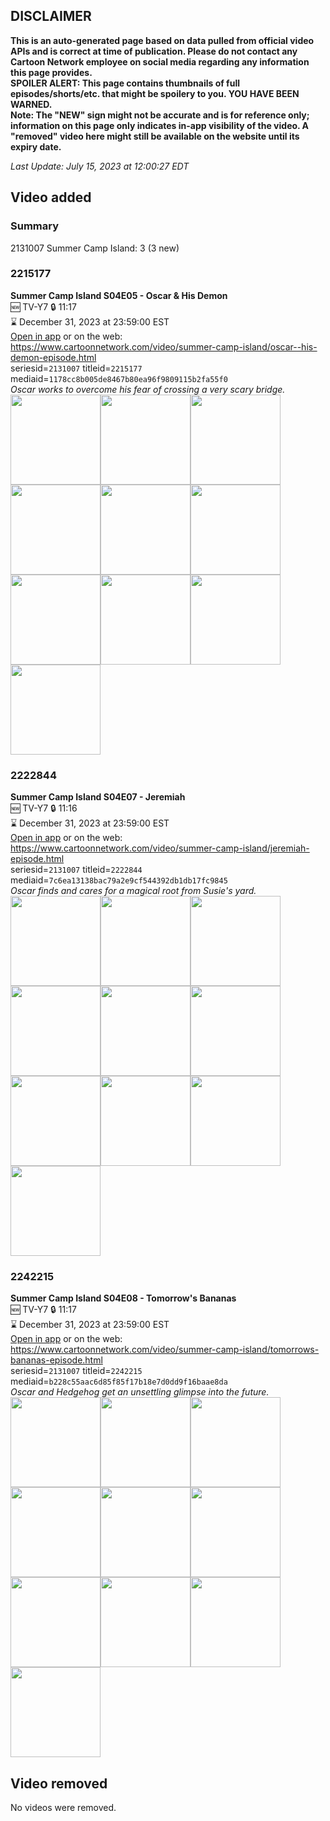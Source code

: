 ## DISCLAIMER
**This is an auto-generated page based on data pulled from official video APIs and is correct at time of publication. Please do not contact any Cartoon Network employee on social media regarding any information this page provides.**  
**SPOILER ALERT: This page contains thumbnails of full episodes/shorts/etc. that might be spoilery to you. YOU HAVE BEEN WARNED.**  
**Note: The "NEW" sign might not be accurate and is for reference only; information on this page only indicates in-app visibility of the video. A "removed" video here might still be available on the website until its expiry date.**  

_Last Update: July 15, 2023 at 12:00:27 EDT_
## Video added
### Summary
2131007 Summer Camp Island: 3 (3 new)  
### 2215177
**Summer Camp Island S04E05 - Oscar & His Demon**  
🆕 TV-Y7 🔒 11:17  
⌛ December 31, 2023 at 23:59:00 EST  
[Open in app](https://cnvideo.sercomkc.org/redirector.html?type=cnapp&seriesid=2131007&titleid=2215177&mediaid=1178cc8b005de8467b80ea96f9809115b2fa55f0) or on the web: https://www.cartoonnetwork.com/video/summer-camp-island/oscar--his-demon-episode.html  
seriesid=`2131007` titleid=`2215177` mediaid=`1178cc8b005de8467b80ea96f9809115b2fa55f0`  
_Oscar works to overcome his fear of crossing a very scary bridge._  
<a href="https://s3.amazonaws.com/cartoonorchestrator/2215177_001_1280x720.jpg"><img src="https://s3.amazonaws.com/cartoonorchestrator/2215177_001_640x360.jpg" height="144px" /></a><a href="https://s3.amazonaws.com/cartoonorchestrator/2215177_002_1280x720.jpg"><img src="https://s3.amazonaws.com/cartoonorchestrator/2215177_002_640x360.jpg" height="144px" /></a><a href="https://s3.amazonaws.com/cartoonorchestrator/2215177_003_1280x720.jpg"><img src="https://s3.amazonaws.com/cartoonorchestrator/2215177_003_640x360.jpg" height="144px" /></a><a href="https://s3.amazonaws.com/cartoonorchestrator/2215177_004_1280x720.jpg"><img src="https://s3.amazonaws.com/cartoonorchestrator/2215177_004_640x360.jpg" height="144px" /></a><a href="https://s3.amazonaws.com/cartoonorchestrator/2215177_005_1280x720.jpg"><img src="https://s3.amazonaws.com/cartoonorchestrator/2215177_005_640x360.jpg" height="144px" /></a><a href="https://s3.amazonaws.com/cartoonorchestrator/2215177_006_1280x720.jpg"><img src="https://s3.amazonaws.com/cartoonorchestrator/2215177_006_640x360.jpg" height="144px" /></a><a href="https://s3.amazonaws.com/cartoonorchestrator/2215177_007_1280x720.jpg"><img src="https://s3.amazonaws.com/cartoonorchestrator/2215177_007_640x360.jpg" height="144px" /></a><a href="https://s3.amazonaws.com/cartoonorchestrator/2215177_008_1280x720.jpg"><img src="https://s3.amazonaws.com/cartoonorchestrator/2215177_008_640x360.jpg" height="144px" /></a><a href="https://s3.amazonaws.com/cartoonorchestrator/2215177_009_1280x720.jpg"><img src="https://s3.amazonaws.com/cartoonorchestrator/2215177_009_640x360.jpg" height="144px" /></a><a href="https://s3.amazonaws.com/cartoonorchestrator/2215177_010_1280x720.jpg"><img src="https://s3.amazonaws.com/cartoonorchestrator/2215177_010_640x360.jpg" height="144px" /></a>
### 2222844
**Summer Camp Island S04E07 - Jeremiah**  
🆕 TV-Y7 🔒 11:16  
⌛ December 31, 2023 at 23:59:00 EST  
[Open in app](https://cnvideo.sercomkc.org/redirector.html?type=cnapp&seriesid=2131007&titleid=2222844&mediaid=7c6ea13138bac79a2e9cf544392db1db17fc9845) or on the web: https://www.cartoonnetwork.com/video/summer-camp-island/jeremiah-episode.html  
seriesid=`2131007` titleid=`2222844` mediaid=`7c6ea13138bac79a2e9cf544392db1db17fc9845`  
_Oscar finds and cares for a magical root from Susie's yard._  
<a href="https://s3.amazonaws.com/cartoonorchestrator/2222844_001_1280x720.jpg"><img src="https://s3.amazonaws.com/cartoonorchestrator/2222844_001_640x360.jpg" height="144px" /></a><a href="https://s3.amazonaws.com/cartoonorchestrator/2222844_002_1280x720.jpg"><img src="https://s3.amazonaws.com/cartoonorchestrator/2222844_002_640x360.jpg" height="144px" /></a><a href="https://s3.amazonaws.com/cartoonorchestrator/2222844_003_1280x720.jpg"><img src="https://s3.amazonaws.com/cartoonorchestrator/2222844_003_640x360.jpg" height="144px" /></a><a href="https://s3.amazonaws.com/cartoonorchestrator/2222844_004_1280x720.jpg"><img src="https://s3.amazonaws.com/cartoonorchestrator/2222844_004_640x360.jpg" height="144px" /></a><a href="https://s3.amazonaws.com/cartoonorchestrator/2222844_005_1280x720.jpg"><img src="https://s3.amazonaws.com/cartoonorchestrator/2222844_005_640x360.jpg" height="144px" /></a><a href="https://s3.amazonaws.com/cartoonorchestrator/2222844_006_1280x720.jpg"><img src="https://s3.amazonaws.com/cartoonorchestrator/2222844_006_640x360.jpg" height="144px" /></a><a href="https://s3.amazonaws.com/cartoonorchestrator/2222844_007_1280x720.jpg"><img src="https://s3.amazonaws.com/cartoonorchestrator/2222844_007_640x360.jpg" height="144px" /></a><a href="https://s3.amazonaws.com/cartoonorchestrator/2222844_008_1280x720.jpg"><img src="https://s3.amazonaws.com/cartoonorchestrator/2222844_008_640x360.jpg" height="144px" /></a><a href="https://s3.amazonaws.com/cartoonorchestrator/2222844_009_1280x720.jpg"><img src="https://s3.amazonaws.com/cartoonorchestrator/2222844_009_640x360.jpg" height="144px" /></a><a href="https://s3.amazonaws.com/cartoonorchestrator/2222844_010_1280x720.jpg"><img src="https://s3.amazonaws.com/cartoonorchestrator/2222844_010_640x360.jpg" height="144px" /></a>
### 2242215
**Summer Camp Island S04E08 - Tomorrow's Bananas**  
🆕 TV-Y7 🔒 11:17  
⌛ December 31, 2023 at 23:59:00 EST  
[Open in app](https://cnvideo.sercomkc.org/redirector.html?type=cnapp&seriesid=2131007&titleid=2242215&mediaid=b228c55aac6d85f85f17b18e7d0dd9f16baae8da) or on the web: https://www.cartoonnetwork.com/video/summer-camp-island/tomorrows-bananas-episode.html  
seriesid=`2131007` titleid=`2242215` mediaid=`b228c55aac6d85f85f17b18e7d0dd9f16baae8da`  
_Oscar and Hedgehog get an unsettling glimpse into the future._  
<a href="https://s3.amazonaws.com/cartoonorchestrator/2242215_001_1280x720.jpg"><img src="https://s3.amazonaws.com/cartoonorchestrator/2242215_001_640x360.jpg" height="144px" /></a><a href="https://s3.amazonaws.com/cartoonorchestrator/2242215_002_1280x720.jpg"><img src="https://s3.amazonaws.com/cartoonorchestrator/2242215_002_640x360.jpg" height="144px" /></a><a href="https://s3.amazonaws.com/cartoonorchestrator/2242215_003_1280x720.jpg"><img src="https://s3.amazonaws.com/cartoonorchestrator/2242215_003_640x360.jpg" height="144px" /></a><a href="https://s3.amazonaws.com/cartoonorchestrator/2242215_004_1280x720.jpg"><img src="https://s3.amazonaws.com/cartoonorchestrator/2242215_004_640x360.jpg" height="144px" /></a><a href="https://s3.amazonaws.com/cartoonorchestrator/2242215_005_1280x720.jpg"><img src="https://s3.amazonaws.com/cartoonorchestrator/2242215_005_640x360.jpg" height="144px" /></a><a href="https://s3.amazonaws.com/cartoonorchestrator/2242215_006_1280x720.jpg"><img src="https://s3.amazonaws.com/cartoonorchestrator/2242215_006_640x360.jpg" height="144px" /></a><a href="https://s3.amazonaws.com/cartoonorchestrator/2242215_007_1280x720.jpg"><img src="https://s3.amazonaws.com/cartoonorchestrator/2242215_007_640x360.jpg" height="144px" /></a><a href="https://s3.amazonaws.com/cartoonorchestrator/2242215_008_1280x720.jpg"><img src="https://s3.amazonaws.com/cartoonorchestrator/2242215_008_640x360.jpg" height="144px" /></a><a href="https://s3.amazonaws.com/cartoonorchestrator/2242215_009_1280x720.jpg"><img src="https://s3.amazonaws.com/cartoonorchestrator/2242215_009_640x360.jpg" height="144px" /></a><a href="https://s3.amazonaws.com/cartoonorchestrator/2242215_010_1280x720.jpg"><img src="https://s3.amazonaws.com/cartoonorchestrator/2242215_010_640x360.jpg" height="144px" /></a>
## Video removed
No videos were removed.  
